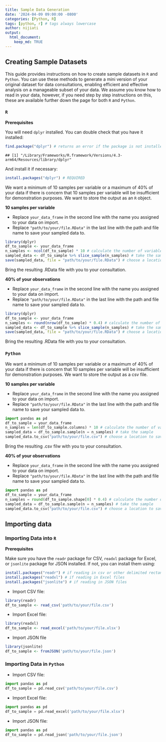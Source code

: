 ```yaml
---
title: Sample Data Generation
date: '2024-04-09 09:00:00 -0800'
categories: [Python, R]
tags: [python, r] # tags always lowercase
author: nijiati
output: 
  html_document:
    keep_md: TRUE
---
```


## Creating Sample Datasets

This guide provides instructions on how to create sample datasets in `R` and `Python`. You can use these methods to generate a mini version of your original dataset for data consultations, enabling efficient and effective analysis on a manageable subset of your data. We assume you know how to read in your data, however, if you need step by step instructions on this, these are available further down the page for both `R` and `Python`.

### `R`

**Prerequisites**

You will need `dplyr` installed. You can double check that you have it installed:


```r
find.package("dplyr") # returns an error if the package is not installed, else returns the path to the package
```

```
## [1] "/Library/Frameworks/R.framework/Versions/4.3-arm64/Resources/library/dplyr"
```

And install it if necessary:


```r
install.packages("dplyr") # REQUIRED
```

We want a minimum of 10 samples per variable or a maximum of 40% of your data if there is concern that 10 samples per variable will be insufficient for demonstration purposes. We want to store the output as an `R` object.

**10 samples per variable**

* Replace `your_data_frame` in the second line with the name you assigned to your data on import.
* Replace `"path/to/your/file.RData"` in the last line with the path and file name to save your sampled data to.


```r
library(dplyr)
df_to_sample <- your_data_frame
n_samples <- ncol(df_to_sample) * 10 # calculate the number of variables in your data frame and multiply by 10
sampled_data <- df_to_sample %>% slice_sample(n_samples) # take the sample
save(sampled_data, file = "path/to/your/file.RData") # choose a location to save your RData file with the .RData extension
```

Bring the resulting .RData file with you to your consultation.

**40% of your observations**

* Replace `your_data_frame` in the second line with the name you assigned to your data on import.
* Replace `"path/to/your/file.RData"` in the last line with the path and file name to save your sampled data to.


```r
library(dplyr)
df_to_sample <- your_data_frame
n_samples <- round(nrow(df_to_sample) * 0.4) # calculate the number of observations in your data frame and multiply by 0.4
sampled_data <- df_to_sample %>% slice_sample(n_samples) # take the sample
save(sampled_data, file = "path/to/your/file.RData") # choose a location to save your RData file with the .RData extension
```

Bring the resulting .RData file with you to your consultation.

### `Python`

We want a minimum of 10 samples per variable or a maximum of 40% of your data if there is concern that 10 samples per variable will be insufficient for demonstration purposes. We want to store the output as a csv file.

**10 samples per variable**

* Replace `your_data_frame` in the second line with the name you assigned to your data on import.
* Replace `"path/to/your/file.RData"` in the last line with the path and file name to save your sampled data to.


```python
import pandas as pd
df_to_sample = your_data_frame
n_samples = len(df_to_sample.columns) * 10 # calculate the number of variables in your data frame and multiply by 10
sampled_data = df_to_sample.sample(n = n_samples) # take the sample
sampled_data.to_csv("path/to/your/file.csv") # choose a location to save your csv file with a .csv extension
```

Bring the resulting .csv filw with you to your consultation.

**40% of your observations**

* Replace `your_data_frame` in the second line with the name you assigned to your data on import.
* Replace `"path/to/your/file.RData"` in the last line with the path and file name to save your sampled data to.


```python
import pandas as pd
df_to_sample = your_data_frame
n_samples = round(df_to_sample.shape[0] * 0.4) # calculate the number of observations in your data frame and multiply by 0.4
sampled_data = df_to_sample.sample(n = n_samples) # take the sample
sampled_data.to_csv("path/to/your/file.csv") # choose a location to save your csv file with a .csv extension
```

## Importing data

### Importing Data into `R`

**Prerequisites**

Make sure you have the `readr` package for CSV, `readxl` package for Excel, or `jsonlite` package for JSON installed. If not, you can install them using:


```r
install.packages("readr") # if reading in csv or other delimited rectangular data
install.packages("readxl") # if reading in Excel files
install.packages("jsonlite") # if reading in JSON files
```

-   Import CSV file:


```r
library(readr)
df_to_sample <- read_csv('path/to/your/file.csv')
```

-   Import Excel file:


```r
library(readxl)
df_to_sample <- read_excel('path/to/your/file.xlsx')
```

-   Import JSON file


```r
library(jsonlite)
df_to_sample <- fromJSON('path/to/your/file.json')
```

### Importing Data in `Python`

-   Import CSV file:


```python
import pandas as pd
df_to_sample = pd.read_csv('path/to/your/file.csv')
```

-   Import Excel file:


```python
import pandas as pd
df_to_sample = pd.read_excel('path/to/your/file.xlsx')
```

-   Import JSON file:


```python
import pandas as pd
df_to_sample = pd.read_json('path/to/your/file.json')
```
